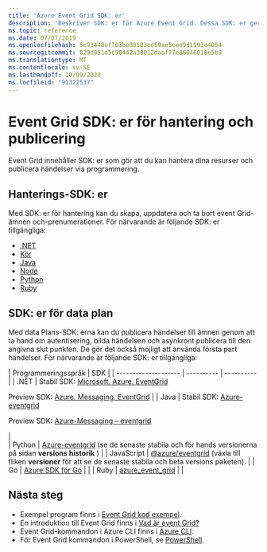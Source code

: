 ```yaml
---
title: 'Azure Event Grid SDK: er'
description: 'Beskriver SDK: er för Azure Event Grid. Dessa SDK: er ger hantering, publicering och konsumtion.'
ms.topic: reference
ms.date: 07/07/2019
ms.openlocfilehash: 5e93448ef703be88583cd59ae5eee9d1993c4054
ms.sourcegitcommit: 829d951d5c90442a38012daaf77e86046018e5b9
ms.translationtype: MT
ms.contentlocale: sv-SE
ms.lasthandoff: 10/09/2020
ms.locfileid: "91322537"
---
```

# <a name="event-grid-sdks-for-management-and-publishing"></a>Event Grid SDK: er för hantering och publicering

Event Grid innehåller SDK: er som gör att du kan hantera dina resurser och publicera händelser via programmering.

## <a name="management-sdks"></a>Hanterings-SDK: er

Med SDK: er för hantering kan du skapa, uppdatera och ta bort event Grid-ämnen och-prenumerationer. För närvarande är följande SDK: er tillgängliga:

* [.NET](https://www.nuget.org/packages/Microsoft.Azure.Management.EventGrid)
* [Kör](https://github.com/Azure/azure-sdk-for-go)
* [Java](https://search.maven.org/#search%7Cga%7C1%7Cazure-mgmt-eventgrid)
* [Node](https://www.npmjs.com/package/azure-arm-eventgrid)
* [Python](https://pypi.python.org/pypi/azure-mgmt-eventgrid)
* [Ruby](https://rubygems.org/gems/azure_mgmt_event_grid)

## <a name="data-plane-sdks"></a>SDK: er för data plan

Med data Plans-SDK: erna kan du publicera händelser till ämnen genom att ta hand om autentisering, bilda händelsen och asynkront publicera till den angivna slut punkten. De gör det också möjligt att använda första part händelser. För närvarande är följande SDK: er tillgängliga:

| Programmeringsspråk | SDK | 
| -------------------- | ---------- | ---------- | 
| .NET | Stabil SDK: [Microsoft. Azure. EventGrid](https://www.nuget.org/packages/Microsoft.Azure.EventGrid)<p>Preview SDK: [Azure. Messaging. EventGrid](https://www.nuget.org/packages/Azure.Messaging.EventGrid/) |
| Java | Stabil SDK: [Azure-eventgrid](https://mvnrepository.com/artifact/com.microsoft.azure/azure-eventgrid)<p>Preview SDK: [Azure-Messaging – eventgrid](https://search.maven.org/artifact/com.azure/azure-messaging-eventgrid/)</p> |  
| Python | [Azure-eventgrid](https://pypi.org/project/azure-eventgrid/#history) (se de senaste stabila och för hands versionerna på sidan **versions historik** ) |
| JavaScript | [@azure/eventgrid](https://www.npmjs.com/package/@azure/eventgrid/) (växla till fliken **versioner** för att se de senaste stabila och beta versions paketen). | 
| Go | [Azure SDK för Go](https://github.com/Azure/azure-sdk-for-go) | | 
| Ruby | [azure_event_grid](https://rubygems.org/gems/azure_event_grid) | | 


## <a name="next-steps"></a>Nästa steg

* Exempel program finns i [Event Grid kod exempel](https://azure.microsoft.com/resources/samples/?sort=0&service=event-grid).
* En introduktion till Event Grid finns i [Vad är event Grid?](overview.md)
* Event Grid-kommandon i Azure CLI finns i [Azure CLI](/cli/azure/eventgrid).
* För Event Grid kommandon i PowerShell, se [PowerShell](/powershell/module/az.eventgrid).
